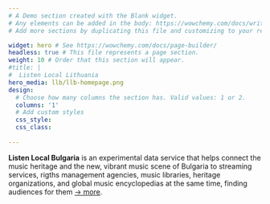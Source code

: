 ```yaml
---
# A Demo section created with the Blank widget.
# Any elements can be added in the body: https://wowchemy.com/docs/writing-markdown-latex/
# Add more sections by duplicating this file and customizing to your requirements.

widget: hero # See https://wowchemy.com/docs/page-builder/
headless: true # This file represents a page section.
weight: 10 # Order that this section will appear.
#title: |
#  Listen Local Lithuania
hero_media: llb/llb-homepage.png
design:
  # Choose how many columns the section has. Valid values: 1 or 2.
  columns: '1'
  # Add custom styles
  css_style:
  css_class:
  
---
```


**Listen Local Bulgaria**  is an experimental data service that helps connect the music heritage and the new, vibrant music scene of Bulgaria to streaming services, rigths management agencies, music libraries, heritage organizations, and global music encyclopedias at the same time, finding audiences for them [→ more](/author/listen-local-bulgaria/).
